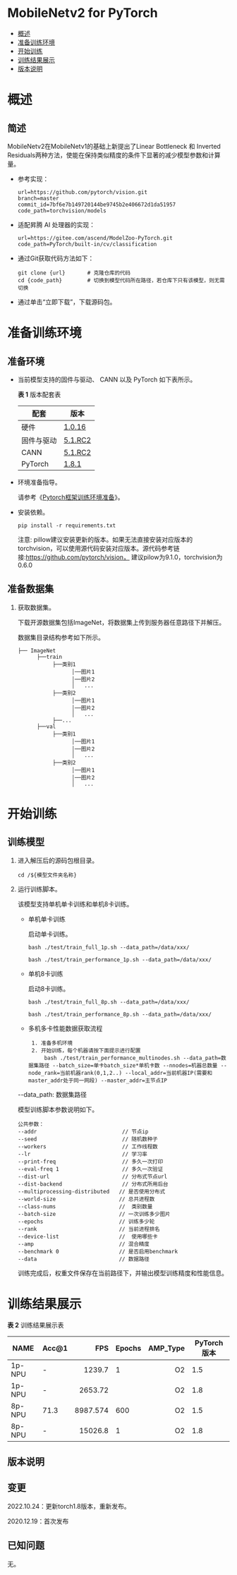 # MobileNetv2 for PyTorch

-   [概述](概述.md)
-   [准备训练环境](准备训练环境.md)
-   [开始训练](开始训练.md)
-   [训练结果展示](训练结果展示.md)
-   [版本说明](版本说明.md)



# 概述

## 简述

 MobileNetv2在MobileNetv1的基础上新提出了Linear Bottleneck 和 Inverted Residuals两种方法，使能在保持类似精度的条件下显著的减少模型参数和计算量。

- 参考实现：

  ```
  url=https://github.com/pytorch/vision.git 
  branch=master
  commit_id=7bf6e7b149720144be9745b2e406672d1da51957
  code_path=torchvision/models
  ```

- 适配昇腾 AI 处理器的实现：

  ```
  url=https://gitee.com/ascend/ModelZoo-PyTorch.git
  code_path=PyTorch/built-in/cv/classification
  ```
  
- 通过Git获取代码方法如下：

  ```
  git clone {url}       # 克隆仓库的代码
  cd {code_path}        # 切换到模型代码所在路径，若仓库下只有该模型，则无需切换
  ```
  
- 通过单击“立即下载”，下载源码包。

# 准备训练环境

## 准备环境

- 当前模型支持的固件与驱动、 CANN 以及 PyTorch 如下表所示。

  **表 1**  版本配套表

  | 配套       | 版本                                                         |
  | ---------- | ------------------------------------------------------------ |
  | 硬件 | [1.0.16](https://www.hiascend.com/hardware/firmware-drivers?tag=commercial) |
  | 固件与驱动 | [5.1.RC2](https://www.hiascend.com/hardware/firmware-drivers?tag=commercial) |
  | CANN       | [5.1.RC2](https://www.hiascend.com/software/cann/commercial?version=5.1.RC2) |
  | PyTorch    | [1.8.1](https://gitee.com/ascend/pytorch/tree/master/)|

- 环境准备指导。

  请参考《[Pytorch框架训练环境准备](https://www.hiascend.com/document/detail/zh/ModelZoo/pytorchframework/ptes)》。
  
- 安装依赖。

  ```
  pip install -r requirements.txt
  ```
  注意: pillow建议安装更新的版本。如果无法直接安装对应版本的torchvision，可以使用源代码安装对应版本。源代码参考链接:https://github.com/pytorch/vision， 建议pilow为9.1.0，torchvision为0.6.0

## 准备数据集

1. 获取数据集。

   下载开源数据集包括ImageNet，将数据集上传到服务器任意路径下并解压。
   
   数据集目录结构参考如下所示。

   ```
   ├── ImageNet
         ├──train
              ├──类别1
                    │──图片1
                    │──图片2
                    │   ...       
              ├──类别2
                    │──图片1
                    │──图片2
                    │   ...   
              ├──...                     
         ├──val  
              ├──类别1
                    │──图片1
                    │──图片2
                    │   ...       
              ├──类别2
                    │──图片1
                    │──图片2
                    │   ...              
   ```

# 开始训练

## 训练模型

1. 进入解压后的源码包根目录。

   ```
   cd /${模型文件夹名称} 
   ```

2. 运行训练脚本。

   该模型支持单机单卡训练和单机8卡训练。

   - 单机单卡训练

     启动单卡训练。

     ```
     bash ./test/train_full_1p.sh --data_path=/data/xxx/    
     
     bash ./test/train_performance_1p.sh --data_path=/data/xxx/  
     ```

   - 单机8卡训练

     启动8卡训练。

     ```
     bash ./test/train_full_8p.sh --data_path=/data/xxx/   

     bash ./test/train_performance_8p.sh --data_path=/data/xxx/
     ```

   - 多机多卡性能数据获取流程

     ```
      1. 准备多机环境
      2. 开始训练，每个机器请按下面提示进行配置
          bash ./test/train_performance_multinodes.sh --data_path=数据集路径 --batch_size=单卡batch_size*单机卡数 --nnodes=机器总数量 --node_rank=当前机器rank(0,1,2..) --local_addr=当前机器IP(需要和master_addr处于同一网段) --master_addr=主节点IP
     ```
    --data_path: 数据集路径

   模型训练脚本参数说明如下。

   ```
   公共参数：
   --addr                    		// 节点ip
   --seed                     		// 随机数种子
   --workers                  		// 工作线程数
   --lr                       		// 学习率
   --print-freq               		// 多久一次打印
   --eval-freq 1              		// 多久一次验证
   --dist-url                 		// 分布式节点url
   --dist-backend             		// 分布式所用后台
   --multiprocessing-distributed   // 是否使用分布式
   --world-size                    // 总共进程数
   --class-nums                    //  类别数量
   --batch-size                    // 一次训练多少图片
   --epochs                        // 训练多少轮
   --rank                          // 当前进程排名
   --device-list                   //  使用哪些卡
   --amp                           // 混合精度
   --benchmark 0                   // 是否启用benchmark
   --data                          // 数据路径
   ```

   训练完成后，权重文件保存在当前路径下，并输出模型训练精度和性能信息。

# 训练结果展示

**表 2**  训练结果展示表

| NAME    | Acc@1  |    FPS  | Epochs | AMP_Type | PyTorch版本 |
| ------- | -----  |   ---:  | ------ | -------: |  -------    |
| 1p-NPU  |   -    |   1239.7 | 1      |    O2    |   1.5    |
| 1p-NPU  |   -    |   2653.72  |        |    O2    |   1.8    |
| 8p-NPU  | 71.3   | 8987.574 | 600    |    O2    |   1.5    |
| 8p-NPU  |   -     |     15026.8     | 1        |    O2    |   1.8    |


## 版本说明

## 变更

2022.10.24：更新torch1.8版本，重新发布。

2020.12.19：首次发布

## 已知问题

无。

